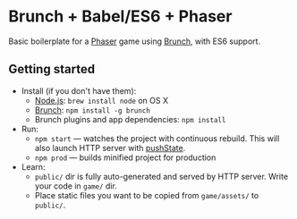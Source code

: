 # Brunch + Babel/ES6 + Phaser

Basic boilerplate for a [Phaser](http://phaser.io) game using [Brunch](http://brunch.io), with ES6 support.

## Getting started

* Install (if you don't have them):
    * [Node.js](http://nodejs.org): `brew install node` on OS X
    * [Brunch](http://brunch.io): `npm install -g brunch`
    * Brunch plugins and app dependencies: `npm install`
* Run:
    * `npm start` — watches the project with continuous rebuild. This will also launch HTTP server with [pushState](https://developer.mozilla.org/en-US/docs/Web/Guide/API/DOM/Manipulating_the_browser_history).
    * `npm prod` — builds minified project for production
* Learn:
    * `public/` dir is fully auto-generated and served by HTTP server.  Write your code in `game/` dir.
    * Place static files you want to be copied from `game/assets/` to `public/`.
